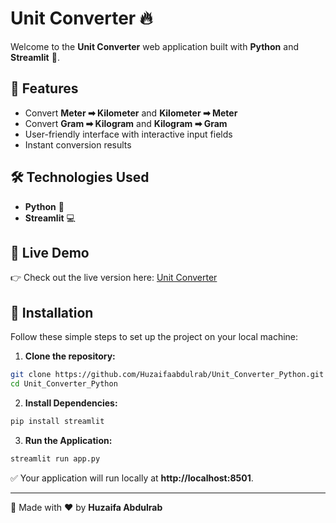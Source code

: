 # Unit Converter 🔥

Welcome to the **Unit Converter** web application built with **Python** and **Streamlit** 🚀.

## 🌟 Features

- Convert **Meter ➡ Kilometer** and **Kilometer ➡ Meter**
- Convert **Gram ➡ Kilogram** and **Kilogram ➡ Gram**
- User-friendly interface with interactive input fields
- Instant conversion results

## 🛠️ Technologies Used

- **Python** 🐍
- **Streamlit** 💻

## 🎯 Live Demo
👉 Check out the live version here: [Unit Converter](https://huzaifaunitconverter.streamlit.app/)

## 🔌 Installation
Follow these simple steps to set up the project on your local machine:

1. **Clone the repository:**
```bash
git clone https://github.com/Huzaifaabdulrab/Unit_Converter_Python.git
cd Unit_Converter_Python
```

2. **Install Dependencies:**
```bash
pip install streamlit
```

3. **Run the Application:**
```bash
streamlit run app.py
```

✅ Your application will run locally at **http://localhost:8501**.

---

💪 Made with ❤️ by **Huzaifa Abdulrab**

